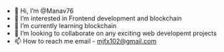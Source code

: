 - 👋 Hi, I’m @Manav76
- 👀 I’m interested in Frontend development and blockchain
- 🌱 I’m currently learning blockchain
- 💞️ I’m looking to collaborate on any exciting web developemt projects
- 📫 How to reach me email - mjfx102@gmail.com

<!---
Manav76/Manav76 is a ✨ special ✨ repository because its `README.md` (this file) appears on your GitHub profile.
You can click the Preview link to take a look at your changes.
--->
